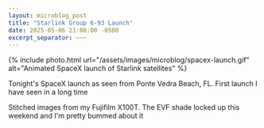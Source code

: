 ```yaml
---
layout: microblog_post
title: "Starlink Group 6-93 Launch"
date: 2025-05-06 21:00:00 -0500
excerpt_separator: ~~~
---
```


<div class="photoswipe-gallery">
	{% include photo.html
	url="/assets/images/microblog/spacex-launch.gif"
	alt="Animated SpaceX launch of Starlink satellites"
	%}
</div>

Tonight's SpaceX launch as seen from Ponte Vedra Beach, FL. First launch I have seen in a long time

Stitched images from my Fujifilm X100T. The EVF shade locked up this weekend and I'm pretty bummed about it 

<p style="display:none">~~~</p>
